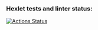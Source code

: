 ### Hexlet tests and linter status:
[![Actions Status](https://github.com/gekafin123/frontend-project-44/workflows/hexlet-check/badge.svg)](https://github.com/gekafin123/frontend-project-44/actions)